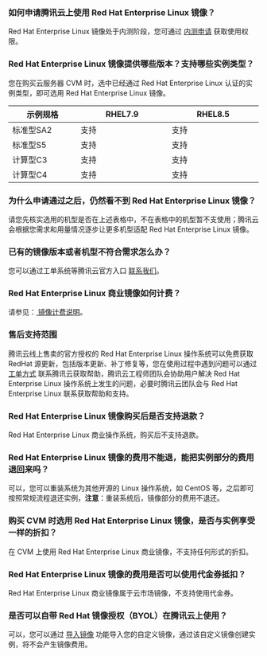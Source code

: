 ### 如何申请腾讯云上使用 Red Hat Enterprise Linux 镜像？
Red Hat Enterprise Linux 镜像处于内测阶段，您可通过 [内测申请](https://cloud.tencent.com/apply/p/2yj9npvw8lq) 获取使用权限。

### Red Hat Enterprise Linux 镜像提供哪些版本？支持哪些实例类型？

<dx-alert infotype="explain" title="">
您在购买云服务器 CVM 时，选中已经通过 Red Hat Enterprise Linux 认证的实例类型，即可选用 Red Hat Enterprise Linux 镜像。
</dx-alert>

<table class="tg">
<thead>
  <tr>
    <th width="15%">示例规格</th>
    <th width="20%">RHEL7.9</th>
    <th width="20%">RHEL8.5</th>
  </tr>
</thead>
<tbody>
  <tr>
    <td class="tg-0pky">标准型SA2</td>
    <td class="tg-0pky">支持</td>
    <td class="tg-0pky">支持</td>
  </tr>
  <tr>
    <td class="tg-0pky">标准型S5</td>
    <td class="tg-0pky">支持</td>
    <td class="tg-0pky">支持</td>
  </tr>
  <tr>
    <td class="tg-0pky">计算型C3</td>
    <td class="tg-0pky">支持</td>
    <td class="tg-0pky">支持</td>
  </tr>
  <tr>
    <td class="tg-0pky">计算型C4</td>
    <td class="tg-0pky">支持</td>
    <td class="tg-0pky">支持</td>
  </tr>
</tbody>
</table>

### 为什么申请通过之后，仍然看不到 Red Hat Enterprise Linux 镜像？
请您先核实选用的机型是否在上述表格中，不在表格中的机型暂不支使用；腾讯云会根据您需求和用量情况逐步让更多机型适配 Red Hat Enterprise Linux 镜像。

### 已有的镜像版本或者机型不符合需求怎么办？
您可以通过工单系统等腾讯云官方入口 [联系我们](https://cloud.tencent.com/document/product/282/1558)。

### Red Hat Enterprise Linux 商业镜像如何计费？
请参见：[ 镜像计费说明](https://cloud.tencent.com/document/product/213/91068)。

### 售后支持范围
腾讯云线上售卖的官方授权的 Red Hat Enterprise Linux 操作系统可以免费获取 RedHat 源更新，包括版本更新、补丁修复等，您在使用过程中遇到问题可以通过 [工单方式](https://console.cloud.tencent.com/workorder/category) 联系腾讯云获取帮助，腾讯云工程师团队会协助用户解决 Red Hat Enterprise Linux 操作系统上发生的问题，必要时腾讯云团队会与 Red Hat Enterprise Linux 联系获取帮助和支持。 

### Red Hat Enterprise Linux 镜像购买后是否支持退款？
Red Hat Enterprise Linux 商业操作系统，购买后不支持退款。

### Red Hat Enterprise Linux 镜像的费用不能退，能把实例部分的费用退回来吗？
可以，您可以重装系统为其他开源的 Linux 操作系统，如 CentOS 等，之后即可按照常规流程退还实例，**注意**：重装系统后，镜像部分的费用不退还。

### 购买 CVM 时选用 Red Hat Enterprise Linux 镜像，是否与实例享受一样的折扣？
在 CVM 上使用 Red Hat Enterprise Linux 商业镜像，不支持任何形式的折扣。

### Red Hat Enterprise Linux 镜像的费用是否可以使用代金券抵扣？
Red Hat Enterprise Linux 商业镜像属于云市场镜像，不支持使用代金券。

### 是否可以自带 Red Hat 镜像授权（BYOL）在腾讯云上使用？
可以，您可以通过 [导入镜像](https://cloud.tencent.com/document/product/213/4945) 功能导入您的自定义镜像，通过该自定义镜像创建实例，将不会产生镜像费用。

